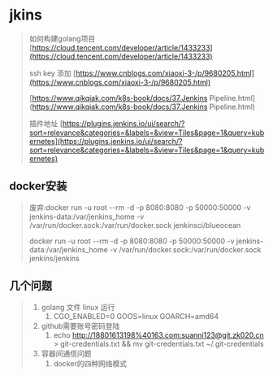 # jkins

> 如何构建golang项目  [https://cloud.tencent.com/developer/article/1433233](https://cloud.tencent.com/developer/article/1433233)
>
> ssh key 添加 [https://www.cnblogs.com/xiaoxi-3-/p/9680205.html](https://www.cnblogs.com/xiaoxi-3-/p/9680205.html)
>
> [https://www.qikqiak.com/k8s-book/docs/37.Jenkins Pipeline.html](https://www.qikqiak.com/k8s-book/docs/37.Jenkins Pipeline.html)
>
> 插件地址 [https://plugins.jenkins.io/ui/search/?sort=relevance&categories=&labels=&view=Tiles&page=1&query=kubernetes](https://plugins.jenkins.io/ui/search/?sort=relevance&categories=&labels=&view=Tiles&page=1&query=kubernetes)

## docker安装

> 废弃:docker run -u root --rm -d -p 8080:8080 -p 50000:50000 -v jenkins-data:/var/jenkins\_home -v /var/run/docker.sock:/var/run/docker.sock  jenkinsci/blueocean
>
> docker run -u root --rm -d -p 8080:8080 -p 50000:50000 -v jenkins-data:/var/jenkins\_home -v /var/run/docker.sock:/var/run/docker.sock  jenkins/jenkins

## 几个问题

> 1. golang 文件 linux 运行
>    1. CGO\_ENABLED=0 GOOS=linux GOARCH=amd64 
> 2. github需要账号密码登陆
>    1. echo [http://18801613198%40163.com:suanni123@git.zk020.cn](http://18801613198%40163.com:suanni123@git.zk020.cn) &gt; git-credentials.txt && mv git-credentials.txt ~/.git-credentials
> 3. 容器间通信问题
>    1. docker的四种网络模式



